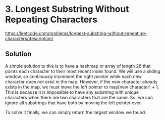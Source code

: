 # 3. Longest Substring Without Repeating Characters

https://leetcode.com/problems/longest-substring-without-repeating-characters/description/

## Solution

A simple solution to this is to have a hashmap or array of length 26 that points each character to their most recent index found. We will use a sliding window, so continously increment the right pointer while each new character does not exist in the map. However, if the new character already exists in the map, we must move the left pointer to map[new character] + 1. This is because it is impossible to have any substring with unique characters when there are two characters that are the same. So, we can ignore all substrings that have both by moving the left pointer over.

To solve it finally, we can simply return the largest window we found.
